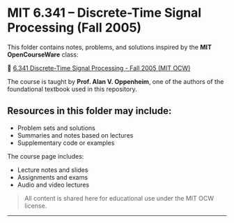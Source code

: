 # MIT 6.341 – Discrete-Time Signal Processing (Fall 2005)

This folder contains notes, problems, and solutions inspired by the **MIT OpenCourseWare** class:

📘 [6.341 Discrete-Time Signal Processing - Fall 2005 (MIT OCW)](https://ocw.mit.edu/courses/6-341-discrete-time-signal-processing-fall-2005/)

The course is taught by **Prof. Alan V. Oppenheim**, one of the authors of the foundational textbook used in this repository.

## Resources in this folder may include:

- Problem sets and solutions
- Summaries and notes based on lectures
- Supplementary code or examples

The course page includes:
- Lecture notes and slides
- Assignments and exams
- Audio and video lectures

> All content is shared here for educational use under the MIT OCW license.

---
